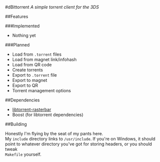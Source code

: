 #dBittorrent
*A simple torrent client for the 3DS*

##Features

###Implemented

- Nothing yet

###Planned

- Load from `.torrent` files
- Load from magnet link/infohash
- Load from QR code
- Create torrents
- Export to `.torrent` file
- Export to magnet
- Export to QR
- Torrent management options

##Dependencies

- [libtorrent-rasterbar](https://github.com/arvidn/libtorrent)
- Boost (for libtorrent dependencies)

##Building

Honestly I'm flying by the seat of my pants here.  
My `include` directory links to `/usr/include`. If you're on Windows, it should  
point to whatever directory you've got for storing headers, or you should tweak  
`Makefile` yourself.

